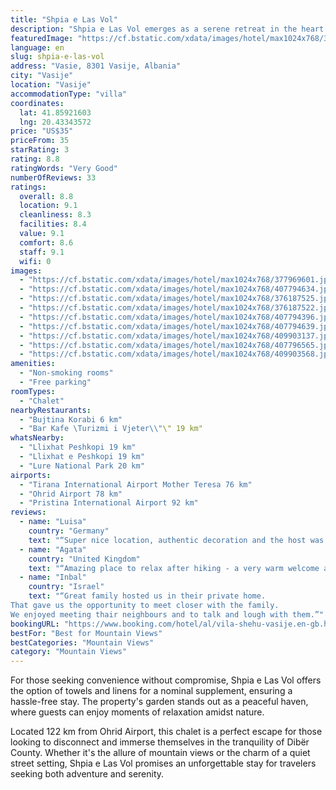 ```yaml
---
title: "Shpia e Las Vol"
description: "Shpia e Las Vol emerges as a serene retreat in the heart of Vasije, Dibër County, offering guests a unique blend of tranquility and comfort with its garden and quiet street views."
featuredImage: "https://cf.bstatic.com/xdata/images/hotel/max1024x768/377969601.jpg?k=4b189dd9e1c71b71bf18f5da2831397350d6f00163e8ac8a7142183dcea7c17c&o=&hp=1"
language: en
slug: shpia-e-las-vol
address: "Vasie, 8301 Vasije, Albania"
city: "Vasije"
location: "Vasije"
accommodationType: "villa"
coordinates:
  lat: 41.85921603
  lng: 20.43343572
price: "US$35"
priceFrom: 35
starRating: 3
rating: 8.8
ratingWords: "Very Good"
numberOfReviews: 33
ratings:
  overall: 8.8
  location: 9.1
  cleanliness: 8.3
  facilities: 8.4
  value: 9.1
  comfort: 8.6
  staff: 9.1
  wifi: 0
images:
  - "https://cf.bstatic.com/xdata/images/hotel/max1024x768/377969601.jpg?k=4b189dd9e1c71b71bf18f5da2831397350d6f00163e8ac8a7142183dcea7c17c&o=&hp=1"
  - "https://cf.bstatic.com/xdata/images/hotel/max1024x768/407794634.jpg?k=639318c572984bdd8b4ccbe3a70b3717aa5c4008c6c7ece012ca5abec228e444&o=&hp=1"
  - "https://cf.bstatic.com/xdata/images/hotel/max1024x768/376187525.jpg?k=196d9ba860db44fd7a47245b057bbc2f7e3b423aa9a533082e03767808aa22ff&o=&hp=1"
  - "https://cf.bstatic.com/xdata/images/hotel/max1024x768/376187522.jpg?k=3d239939c515851181cbc4604939bbac18a6b0f120c608c2da0d2c018a6886b7&o=&hp=1"
  - "https://cf.bstatic.com/xdata/images/hotel/max1024x768/407794396.jpg?k=a19ac442faeac7a56476f1a12c46f7bd53ac4c87bbd764eca463d57ef548352c&o=&hp=1"
  - "https://cf.bstatic.com/xdata/images/hotel/max1024x768/407794639.jpg?k=79a5542273bc30926583dc1513037f835fc771a9523dff742dc30276a89f56e3&o=&hp=1"
  - "https://cf.bstatic.com/xdata/images/hotel/max1024x768/409903137.jpg?k=031caaa1288e358a2a03be043eb5c549d20aa6923c60c4f1e0650f260f21ff94&o=&hp=1"
  - "https://cf.bstatic.com/xdata/images/hotel/max1024x768/407796565.jpg?k=cc8b18ed9596483439f5474f90c5529fd209c164623d832657c71c98940d41ef&o=&hp=1"
  - "https://cf.bstatic.com/xdata/images/hotel/max1024x768/409903568.jpg?k=9e2c914558b099431313733981dbaf7e83b3f5cf6f0cd1b731c709e106269ade&o=&hp=1"
amenities:
  - "Non-smoking rooms"
  - "Free parking"
roomTypes:
  - "Chalet"
nearbyRestaurants:
  - "Bujtina Korabi 6 km"
  - "Bar Kafe \Turizmi i Vjeter\\"\" 19 km"
whatsNearby:
  - "Llixhat Peshkopi 19 km"
  - "Llixhat e Peshkopi 19 km"
  - "Lure National Park 20 km"
airports:
  - "Tirana International Airport Mother Teresa 76 km"
  - "Ohrid Airport 78 km"
  - "Pristina International Airport 92 km"
reviews:
  - name: "Luisa"
    country: "Germany"
    text: "“Super nice location, authentic decoration and the host was extremely friendly! You felt closer to the mountains, ready to go up the Korab Mountain 🌼”"
  - name: "Agata"
    country: "United Kingdom"
    text: "“Amazing place to relax after hiking - a very warm welcome and cozy feel of a homestay. Great chat with the hosts and lots of cuddles with chickens.”"
  - name: "Inbal"
    country: "Israel"
    text: "“Great family hosted us in their private home.
That gave us the opportunity to meet closer with the family.
We enjoyed meeting thair neighbours and to talk and lough with them.”"
bookingURL: "https://www.booking.com/hotel/al/vila-shehu-vasije.en-gb.html?aid=8035640"
bestFor: "Best for Mountain Views"
bestCategories: "Mountain Views"
category: "Mountain Views"
---
```


For those seeking convenience without compromise, Shpia e Las Vol offers the option of towels and linens for a nominal supplement, ensuring a hassle-free stay. The property's garden stands out as a peaceful haven, where guests can enjoy moments of relaxation amidst nature.

Located 122 km from Ohrid Airport, this chalet is a perfect escape for those looking to disconnect and immerse themselves in the tranquility of Dibër County. Whether it's the allure of mountain views or the charm of a quiet street setting, Shpia e Las Vol promises an unforgettable stay for travelers seeking both adventure and serenity.